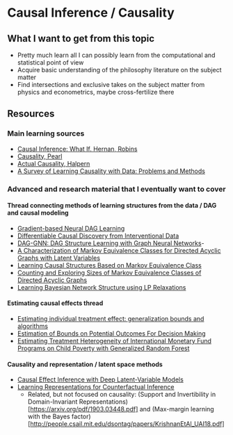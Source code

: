 # Causal Inference / Causality


## What I want to get from this topic
- Pretty much learn all I can possibly learn from the computational and statistical point of view
- Acquire basic understanding of the philosophy literature on the subject matter
- Find intersections and exclusive takes on the subject matter from physics and econometrics, maybe cross-fertilize there

## Resources

### Main learning sources
- [Causal Inference: What If. Hernan, Robins](https://cdn1.sph.harvard.edu/wp-content/uploads/sites/1268/2021/01/ciwhatif_hernanrobins_31jan21.pdf)
- [Causality, Pearl](http://bayes.cs.ucla.edu/BOOK-2K/)
- [Actual Causality, Halpern](https://www.cs.cornell.edu/home/halpern/papers/causalitybook-ch1-3.html)
- [A Survey of Learning Causality with Data: Problems and Methods](https://arxiv.org/pdf/1809.09337.pdf)


### Advanced and research material that I eventually want to cover

#### Thread connecting methods of learning structures from the data / DAG and causal modeling
- [Gradient-based Neural DAG Learning](https://arxiv.org/pdf/1906.02226.pdf)
- [Differentiable Causal Discovery from Interventional Data](https://arxiv.org/pdf/2007.01754.pdf)
- [DAG-GNN: DAG Structure Learning with Graph Neural Networks](http://proceedings.mlr.press/v97/yu19a/yu19a.pdf)- 
- [A Characterization of Markov Equivalence Classes for Directed Acyclic Graphs with Latent Variables](https://arxiv.org/pdf/1206.5282.pdf) 
- [Learning Causal Structures Based on Markov Equivalence Class](https://link.springer.com/chapter/10.1007/11564089_9)
- [Counting and Exploring Sizes of Markov Equivalence Classes of Directed Acyclic Graphs](https://jmlr.csail.mit.edu/papers/volume16/he15a/he15a.pdf)
- [Learning Bayesian Network Structure using LP Relaxations](https://people.csail.mit.edu/dsontag/papers/structure_aistats10.pdf)

#### Estimating causal effects thread
- [Estimating individual treatment effect: generalization bounds and algorithms](https://arxiv.org/pdf/1606.03976.pdf)
- [Estimation of Bounds on Potential Outcomes For Decision Making](https://arxiv.org/pdf/1910.04817.pdf)
- [Estimating Treatment Heterogeneity of International Monetary Fund Programs on Child Poverty with Generalized Random Forest](https://osf.io/preprints/socarxiv/awfjt/)

#### Causality and representation / latent space methods
- [Causal Effect Inference with Deep Latent-Variable Models](https://arxiv.org/pdf/1705.08821.pdf)
- [Learning Representations for Counterfactual Inference](http://people.csail.mit.edu/dsontag/papers/JohanssonShalitSontag_icml16.pdf)
  - Related, but not focused on causality: (Support and Invertibility in Domain-Invariant Representations)[https://arxiv.org/pdf/1903.03448.pdf] and (Max-margin learning with the Bayes factor)[http://people.csail.mit.edu/dsontag/papers/KrishnanEtAl_UAI18.pdf]
